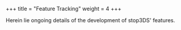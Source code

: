 +++
title = "Feature Tracking"
weight = 4
+++

Herein lie ongoing details of the development of stop3DS' features.